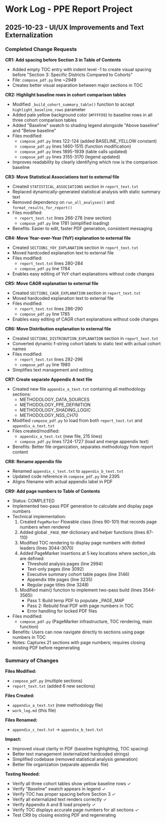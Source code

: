 # Work Log - PPE Report Project

## 2025-10-23 - UI/UX Improvements and Text Externalization

### Completed Change Requests

**CR1: Add spacing before Section 3 in Table of Contents**
- Added empty TOC entry with indent level -1 to create visual spacing before "Section 3: Specific Districts Compared to Cohorts"
- File: `compose_pdf.py` line ~2949
- Creates better visual separation between major sections in TOC

**CR2: Highlight baseline rows in cohort comparison tables**
- Modified `_build_cohort_summary_table()` function to accept `highlight_baseline_rows` parameter
- Added pale yellow background color (`#FFFFD9`) to baseline rows in all three cohort comparison tables
- Added "Baseline" swatch to shading legend alongside "Above baseline" and "Below baseline"
- Files modified:
  - `compose_pdf.py` lines 122-124 (added BASELINE_YELLOW constant)
  - `compose_pdf.py` lines 1460-1515 (function modification)
  - `compose_pdf.py` lines 1895-1939 (table calls updated)
  - `compose_pdf.py` lines 3155-3170 (legend updated)
- Improves readability by clearly identifying which row is the comparison baseline

**CR3: Move Statistical Associations text to external file**
- Created `STATISTICAL_ASSOCIATIONS` section in `report_text.txt`
- Replaced dynamically-generated statistical analysis with static summary text
- Removed dependency on `run_all_analyses()` and `format_results_for_report()`
- Files modified:
  - `report_text.txt` lines 266-278 (new section)
  - `compose_pdf.py` line 1781 (simplified loading)
- Benefits: Easier to edit, faster PDF generation, consistent messaging

**CR4: Move Year-over-Year (YoY) explanation to external file**
- Created `SECTION1_YOY_EXPLANATION` section in `report_text.txt`
- Moved hardcoded explanation text to external file
- Files modified:
  - `report_text.txt` lines 280-284
  - `compose_pdf.py` line 1784
- Enables easy editing of YoY chart explanations without code changes

**CR5: Move CAGR explanation to external file**
- Created `SECTION1_CAGR_EXPLANATION` section in `report_text.txt`
- Moved hardcoded explanation text to external file
- Files modified:
  - `report_text.txt` lines 286-290
  - `compose_pdf.py` line 1785
- Enables easy editing of CAGR chart explanations without code changes

**CR6: Move Distribution explanation to external file**
- Created `SECTION1_DISTRIBUTION_EXPLANATION` section in `report_text.txt`
- Converted dynamic f-string cohort labels to static text with actual cohort names
- Files modified:
  - `report_text.txt` lines 292-296
  - `compose_pdf.py` line 1980
- Simplifies text management and editing

**CR7: Create separate Appendix A text file**
- Created new file `appendix_a_text.txt` containing all methodology sections:
  - METHODOLOGY_DATA_SOURCES
  - METHODOLOGY_PPE_DEFINITION
  - METHODOLOGY_SHADING_LOGIC
  - METHODOLOGY_NSS_CH70
- Modified `compose_pdf.py` to load from both `report_text.txt` and `appendix_a_text.txt`
- Files created/modified:
  - `appendix_a_text.txt` (new file, 215 lines)
  - `compose_pdf.py` lines 1724-1727 (load and merge appendix text)
- Benefits: Better file organization, separates methodology from report content

**CR8: Rename appendix file**
- Renamed `appendix_c_text.txt` to `appendix_b_text.txt`
- Updated code reference in `compose_pdf.py` line 2395
- Aligns filename with actual appendix label in PDF

**CR9: Add page numbers to Table of Contents**
- Status: COMPLETED
- Implemented two-pass PDF generation to calculate and display page numbers
- Technical implementation:
  1. Created `PageMarker` Flowable class (lines 90-101) that records page numbers when rendered
  2. Added global `_PAGE_MAP` dictionary and helper functions (lines 87-110)
  3. Modified TOC rendering to display page numbers with dotted leaders (lines 3044-3070)
  4. Added PageMarker insertions at 5 key locations where section_ids are defined:
     - Threshold analysis pages (line 2994)
     - Text-only pages (line 3092)
     - Executive summary cohort table pages (line 3146)
     - Appendix title pages (line 3235)
     - Regular page titles (line 3248)
  5. Modified main() function to implement two-pass build (lines 3544-3565):
     - Pass 1: Build temp PDF to populate _PAGE_MAP
     - Pass 2: Rebuild final PDF with page numbers in TOC
     - Error handling for locked PDF files
- Files modified:
  - `compose_pdf.py` (PageMarker infrastructure, TOC rendering, main function)
- Benefits: Users can now navigate directly to sections using page numbers in TOC
- Notes: Captures 21 sections with page numbers; requires closing existing PDF before regenerating

### Summary of Changes

**Files Modified:**
- `compose_pdf.py` (multiple sections)
- `report_text.txt` (added 6 new sections)

**Files Created:**
- `appendix_a_text.txt` (new methodology file)
- `work_log.md` (this file)

**Files Renamed:**
- `appendix_c_text.txt` → `appendix_b_text.txt`

**Impact:**
- Improved visual clarity in PDF (baseline highlighting, TOC spacing)
- Better text management (externalized hardcoded strings)
- Simplified codebase (removed statistical analysis generation)
- Better file organization (separate appendix file)

**Testing Needed:**
- Verify all three cohort tables show yellow baseline rows ✓
- Verify "Baseline" swatch appears in legend ✓
- Verify TOC has proper spacing before Section 3 ✓
- Verify all externalized text renders correctly ✓
- Verify Appendix A and B load properly ✓
- Verify TOC displays accurate page numbers for all sections ✓
- Test CR9 by closing existing PDF and regenerating
